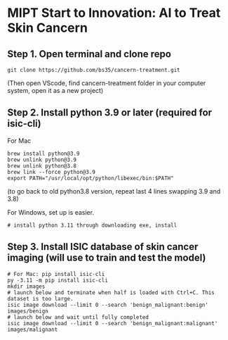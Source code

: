 # MIPT Start to Innovation: AI to Treat Skin Cancern

## Step 1. Open terminal and clone repo
```
git clone https://github.com/bs35/cancern-treatment.git
```
(Then open VScode, find cancern-treatment folder in your computer system, open it as a new project)

## Step 2. Install python 3.9 or later (required for isic-cli)

For Mac
```
brew install python@3.9
brew unlink python@3.9
brew unlink python@3.8
brew link --force python@3.9
export PATH="/usr/local/opt/python/libexec/bin:$PATH"
```
(to go back to old python3.8 version, repeat last 4 lines swapping 3.9 and 3.8)

For Windows, set up is easier.
```
# install python 3.11 through downloading exe, install
```

## Step 3. Install ISIC database of skin cancer imaging (will use to train and test the model)
```
# For Mac: pip install isic-cli
py -3.11 -m pip install isic-cli
mkdir images
# launch below and terminate when half is loaded with Ctrl+C. This dataset is too large. 
isic image download --limit 0 --search 'benign_malignant:benign' images/benign 
# launch below and wait until fully completed
isic image download --limit 0 --search 'benign_malignant:malignant' images/malignant 
```

